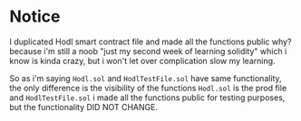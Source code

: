 # Notice

I duplicated Hodl smart contract file and made all the functions public why? 
because i'm still a noob "just my second week of learning solidity" which i know is 
kinda crazy, but i won't let over complication slow my learning.

So as i'm saying `Hodl.sol` and `HodlTestFile.sol` have same functionality, the only
difference is the visibility of the functions `Hodl.sol` is the prod file and `HodlTestFile.sol`
i made all the functions public for testing purposes, but the functionality DID NOT CHANGE.

